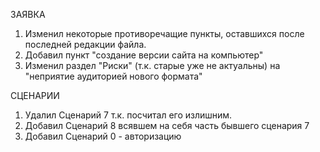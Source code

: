 ЗАЯВКА
1. Изменил некоторые противоречащие пункты, оставшихся после последней редакции файла.
2. Добавил пункт "создание версии сайта на компьютер"
3. Изменил раздел "Риски" (т.к. старые уже не актуальны) на "неприятие аудиторией нового формата"

СЦЕНАРИИ
1. Удалил Сценарий 7 т.к. посчитал его излишним. 
2. Добавил Сценарий 8 всявшем на себя часть бывшего сценария 7
3. Добавил Сценарий 0 - авторизацию
